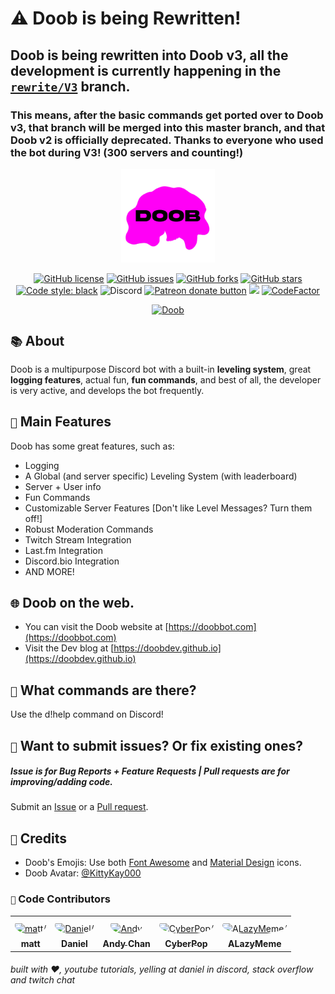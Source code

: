# ⚠️ Doob is being Rewritten!
## Doob is being rewritten into Doob v3, all the development is currently happening in the [`rewrite/V3`](https://github.com/DoobDev/Doob/tree/rewrite/V3) branch.
### This means, after the basic commands get ported over to Doob v3, that branch will be merged into this master branch, and that Doob v2 is officially deprecated. Thanks to everyone who used the bot during V3! (300 servers and counting!)

<p align="center"> 
  <img src="https://github.com/DoobDev/Doob/raw/master/images/logo.png" alt="Doob Logo" width=150/>
</p>

<p align="center">
<a href="https://github.com/DoobDev/Doob/blob/master/LICENSE"><img alt="GitHub license" src="https://img.shields.io/github/license/doobdev/doob"></a>
<a href="https://github.com/doobdev/doob/issues"><img alt="GitHub issues" src="https://img.shields.io/github/issues/doobdev/doob"></a>
<a href="https://github.com/doobdev/doob/network"><img alt="GitHub forks" src="https://img.shields.io/github/forks/doobdev/doob"></a>
<a href="https://github.com/doobdev/doob/stargazers"><img alt="GitHub stars" src="https://img.shields.io/github/stars/doobdev/doob"></a>
<a href="https://github.com/psf/black"><img alt="Code style: black" src="https://img.shields.io/badge/code%20style-black-000000.svg"></a>
<img alt="Discord" src="https://img.shields.io/discord/702352937980133386?color=blue&logo=Discord">
<span class="badge-patreon"><a href="https://www.patreon.com/doobdev" title="Donate to this project using Patreon"><img src="https://img.shields.io/badge/patreon-donate-yellow.svg" alt="Patreon donate button" /></a></span>
<a href="https://www.codacy.com/gh/DoobDev/Doob/dashboard?utm_source=github.com&amp;utm_medium=referral&amp;utm_content=DoobDev/Doob&amp;utm_campaign=Badge_Grade"><img src="https://app.codacy.com/project/badge/Grade/e9347e40184841d080f379dd9352e0c2"/></a>
<a href="https://www.codefactor.io/repository/github/doobdev/doob"><img src="https://www.codefactor.io/repository/github/doobdev/doob/badge" alt="CodeFactor" /></a>
</p>

<p align="center">
<a href="https://top.gg/bot/680606346952966177">
    <img src="https://top.gg/api/widget/680606346952966177.svg" alt="Doob" />
</a>
</p>

## `📚` About
Doob is a multipurpose Discord bot with a built-in **leveling system**, great **logging features**, actual fun, **fun commands**, and best of all, the developer is very active, and develops the bot frequently. 

## `🔮` Main Features
Doob has some great features, such as:
* Logging
* A Global (and server specific) Leveling System (with leaderboard)
* Server + User info
* Fun Commands
* Customizable Server Features [Don't like Level Messages? Turn them off!]
* Robust Moderation Commands
* Twitch Stream Integration
* Last.fm Integration
* Discord.bio Integration
* AND MORE!

## `🌐` Doob on the web.
* You can visit the Doob website at [https://doobbot.com](https://doobbot.com)
* Visit the Dev blog at [https://doobdev.github.io](https://doobdev.github.io)

## `🔷` What commands are there?
Use the d!help command on Discord!

## `🚧` Want to submit issues? Or fix existing ones?
##### Issue is for Bug Reports + Feature Requests | Pull requests are for improving/adding code.
Submit an [Issue](https://github.com/doobdev/doob/issues) or a [Pull request](https://github.com/doobdev/doob/pulls).

## `🙌` Credits
* Doob's Emojis: Use both [Font Awesome](https://fontawesome.com/) and [Material Design](https://materialdesignicons.com/) icons.
* Doob Avatar: [@KittyKay000](https://twitter.com/KittyKay000)

### `🙌` Code Contributors

<table>
<tr>
    <td align="center" style="word-wrap: break-word; width: 150.0; height: 150.0">
        <a href=https://github.com/mmattbtw>
            <img src=https://avatars.githubusercontent.com/u/30363562?v=4 width="100;"  style="border-radius:50%;align-items:center;justify-content:center;overflow:hidden;padding-top:10px" alt=matt/>
            <br />
            <sub style="font-size:14px"><b>matt</b></sub>
        </a>
    </td>
    <td align="center" style="word-wrap: break-word; width: 150.0; height: 150.0">
        <a href=https://github.com/x-daniel-17>
            <img src=https://avatars.githubusercontent.com/u/29514093?v=4 width="100;"  style="border-radius:50%;align-items:center;justify-content:center;overflow:hidden;padding-top:10px" alt=Daniel/>
            <br />
            <sub style="font-size:14px"><b>Daniel</b></sub>
        </a>
    </td>
    <td align="center" style="word-wrap: break-word; width: 150.0; height: 150.0">
        <a href=https://github.com/12beesinatrenchcoat>
            <img src=https://avatars.githubusercontent.com/u/25379179?v=4 width="100;"  style="border-radius:50%;align-items:center;justify-content:center;overflow:hidden;padding-top:10px" alt=Andy Chan/>
            <br />
            <sub style="font-size:14px"><b>Andy Chan</b></sub>
        </a>
    </td>
    <td align="center" style="word-wrap: break-word; width: 150.0; height: 150.0">
        <a href=https://github.com/cybrpop>
            <img src=https://avatars.githubusercontent.com/u/80264293?v=4 width="100;"  style="border-radius:50%;align-items:center;justify-content:center;overflow:hidden;padding-top:10px" alt=CyberPop/>
            <br />
            <sub style="font-size:14px"><b>CyberPop</b></sub>
        </a>
    </td>
    <td align="center" style="word-wrap: break-word; width: 150.0; height: 150.0">
        <a href=https://github.com/ALazyMeme>
            <img src=https://avatars.githubusercontent.com/u/12804673?v=4 width="100;"  style="border-radius:50%;align-items:center;justify-content:center;overflow:hidden;padding-top:10px" alt=ALazyMeme/>
            <br />
            <sub style="font-size:14px"><b>ALazyMeme</b></sub>
        </a>
    </td>
</tr>
</table>

###### built with ♥, youtube tutorials, yelling at daniel in discord, stack overflow and twitch chat
